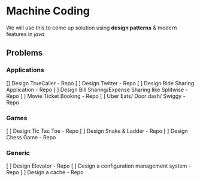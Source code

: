 # Machine Coding

We will use this to come up solution using **design patterns** & modern features in *java*

## Problems

### Applications

[] Design TrueCaller - Repo
[ ] Design Twitter - Repo
[ ] Design Ride Sharing Application - Repo
[ ] Design Bill Sharing/Expense Sharing like Splitwise - Repo
[ ] Movie Ticket Booking - Repo
[ ] Uber Eats/ Door dash/ Swiggy - Repo

### Games

[ ] Design Tic Tac Toe - Repo
[ ] Design Snake & Ladder - Repo
[ ] Design Chess Game - Repo

### Generic

[ ] Design Elevator - Repo
[ ] Design a configuration management system - Repo
[ ] Design a cache - Repo
